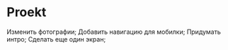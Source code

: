 # Proekt

Изменить фотографии;
Добавить навигацию для мобилки;
Придумать интро;
Сделать еще один экран;
